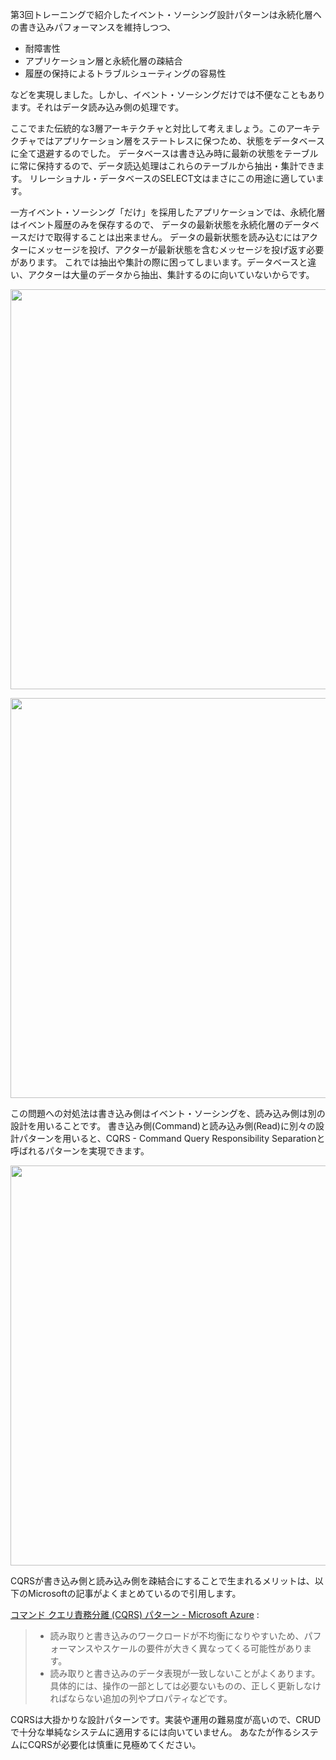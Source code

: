 第3回トレーニングで紹介したイベント・ソーシング設計パターンは永続化層への書き込みパフォーマンスを維持しつつ、

- 耐障害性
- アプリケーション層と永続化層の疎結合
- 履歴の保持によるトラブルシューティングの容易性

などを実現しました。しかし、イベント・ソーシングだけでは不便なこともあります。それはデータ読み込み側の処理です。

ここでまた伝統的な3層アーキテクチャと対比して考えましょう。このアーキテクチャではアプリケーション層をステートレスに保つため、状態をデータベースに全て退避するのでした。
データベースは書き込み時に最新の状態をテーブルに常に保持するので、データ読込処理はこれらのテーブルから抽出・集計できます。
リレーショナル・データベースのSELECT文はまさにこの用途に適しています。

一方イベント・ソーシング「だけ」を採用したアプリケーションでは、永続化層はイベント履歴のみを保存するので、
データの最新状態を永続化層のデータベースだけで取得することは出来ません。
データの最新状態を読み込むにはアクターにメッセージを投げ、アクターが最新状態を含むメッセージを投げ返す必要があります。
これでは抽出や集計の際に困ってしまいます。データベースと違い、アクターは大量のデータから抽出、集計するのに向いていないからです。

<p align="center">
  <img width=640 src="https://user-images.githubusercontent.com/7414320/80295942-2735ff00-87b2-11ea-9580-4f752943a447.png">
</p>
<p align="center">
  <img width=640 src="https://user-images.githubusercontent.com/7414320/80295943-28672c00-87b2-11ea-820e-4598168ba05e.png">
</p>

この問題への対処法は書き込み側はイベント・ソーシングを、読み込み側は別の設計を用いることです。
書き込み側(Command)と読み込み側(Read)に別々の設計パターンを用いると、CQRS - Command Query Responsibility Separationと呼ばれるパターンを実現できます。

<p align="center">
  <img width=640 src="https://user-images.githubusercontent.com/7414320/80296014-a3c8dd80-87b2-11ea-962e-a031e0f99248.png">
</p>

CQRSが書き込み側と読み込み側を疎結合にすることで生まれるメリットは、以下のMicrosoftの記事がよくまとめているので引用します。

[コマンド クエリ責務分離 (CQRS) パターン - Microsoft Azure](https://docs.microsoft.com/ja-jp/azure/architecture/patterns/cqrs) :

> - 読み取りと書き込みのワークロードが不均衡になりやすいため、パフォーマンスやスケールの要件が大きく異なってくる可能性があります。
> - 読み取りと書き込みのデータ表現が一致しないことがよくあります。具体的には、操作の一部としては必要ないものの、正しく更新しなければならない追加の列やプロパティなどです。

CQRSは大掛かりな設計パターンです。実装や運用の難易度が高いので、CRUDで十分な単純なシステムに適用するには向いていません。
あなたが作るシステムにCQRSが必要化は慎重に見極めてください。
